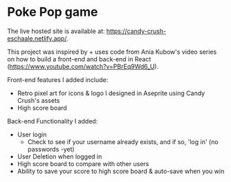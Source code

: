 # Poke Pop game

The live hosted site is available at: https://candy-crush-eschaale.netlify.app/.

This project was inspired by + uses code from Ania Kubow's video series on how to build a front-end and back-end in React (https://www.youtube.com/watch?v=PBrEq9Wd6_U).

Front-end features I added include:

- Retro pixel art for icons & logo I designed in Aseprite using Candy Crush's assets
- High score board

Back-end Functionality I added:

- User login
  - Check to see if your username already exists, and if so, 'log in' (no passwords -yet)
- User Deletion when logged in
- High score board to compare with other users
- Ability to save your score to high score board & auto-save when you win
